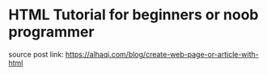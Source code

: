 # HTML Tutorial for beginners or noob programmer

source post link: https://alhaqi.com/blog/create-web-page-or-article-with-html
